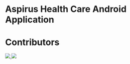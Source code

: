 # Aspirus Health Care Android Application
# Contributors
<a href="https://github.com/MininduSenadheera">
  <img src="https://avatars.githubusercontent.com/u/69930656?size=50&v=4">
</a>
<a href="https://github.com/MininduSenadheera">
  <img src="https://avatars.githubusercontent.com/u/69930656?size=50&v=4">
</a>
